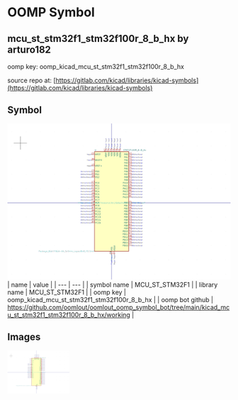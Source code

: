 # OOMP Symbol  
## mcu_st_stm32f1_stm32f100r_8_b_hx  by arturo182  
  
oomp key: oomp_kicad_mcu_st_stm32f1_stm32f100r_8_b_hx  
  
source repo at: [https://gitlab.com/kicad/libraries/kicad-symbols](https://gitlab.com/kicad/libraries/kicad-symbols)  
## Symbol  
  
[![working.png](working_600.png)](working.png)  
| name | value | 
| --- | --- | 
| symbol name | MCU_ST_STM32F1 | 
| library name | MCU_ST_STM32F1 | 
| oomp key | oomp_kicad_mcu_st_stm32f1_stm32f100r_8_b_hx | 
| oomp bot github | https://github.com/oomlout/oomlout_oomp_symbol_bot/tree/main/kicad_mcu_st_stm32f1_stm32f100r_8_b_hx/working | 
## Images  
  
[![working.png](working_140.png)](working.png)  
